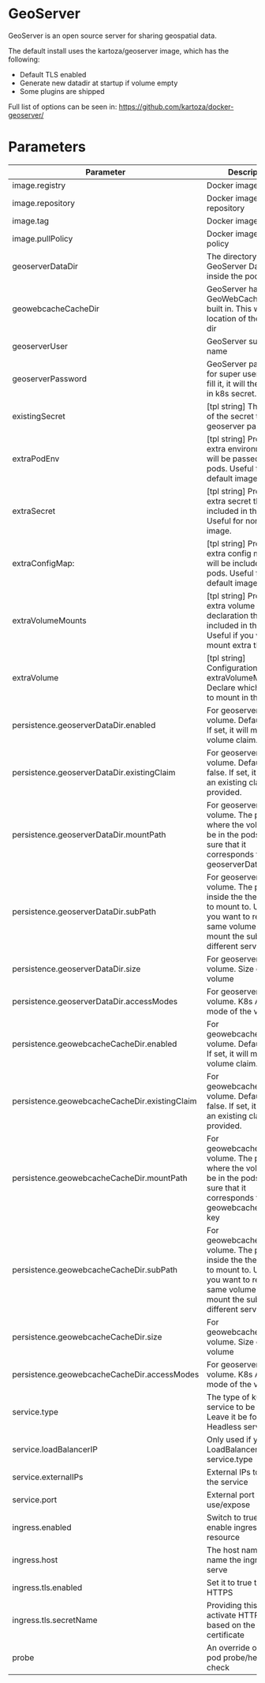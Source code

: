 # GeoServer

GeoServer is an open source server for sharing geospatial data.

The default install uses the kartoza/geoserver image, which has the following:

- Default TLS enabled
- Generate new datadir at startup if volume empty
- Some plugins are shipped

Full list of options can be seen in: https://github.com/kartoza/docker-geoserver/

# Parameters

| Parameter | Description |
|---|---|
| image.registry | Docker image registry |
| image.repository | Docker image repository |
| image.tag | Docker image tag |
| image.pullPolicy | Docker image pull policy |
| geoserverDataDir | The directory of GeoServer Data Dir inside the pod |
| geowebcacheCacheDir | GeoServer have GeoWebCache support built in. This will be the location of the cache dir |
| geoserverUser | GeoServer super user name |
| geoserverPassword | GeoServer password for super user. If you fill it, it will then stored in k8s secret. |
| existingSecret | [tpl string] The name of the secret to get the geoserver password |
| extraPodEnv | [tpl string] Provide extra environment that will be passed into pods. Useful for non default image. |
| extraSecret | [tpl string] Provide extra secret that will be included in the pods. Useful for non default image. |
| extraConfigMap: | [tpl string] Provide extra config map that will be included in the pods. Useful for non default image. |
| extraVolumeMounts | [tpl string] Provide extra volume mounts declaration that will be included in the pods. Useful if you want to mount extra things. |
| extraVolume | [tpl string] Configuration pair with extraVolumeMounts. Declare which volume to mount in the pods. |
| persistence.geoserverDataDir.enabled | For geoserverDataDir volume. Default to true. If set, it will make a volume claim. |
| persistence.geoserverDataDir.existingClaim | For geoserverDataDir volume. Default to false. If set, it will use an existing claim name provided. |
| persistence.geoserverDataDir.mountPath | For geoserverDataDir volume. The path where the volume will be in the pods. Make sure that it corresponds to your geoserverDataDir key |
| persistence.geoserverDataDir.subPath | For geoserverDataDir volume. The path inside the the volume to mount to. Useful if you want to reuse the same volume but mount the subpath for different services.  |
| persistence.geoserverDataDir.size | For geoserverDataDir volume. Size of the volume |
| persistence.geoserverDataDir.accessModes | For geoserverDataDir volume. K8s Access mode of the volume. |
| persistence.geowebcacheCacheDir.enabled | For geowebcacheCacheDir volume. Default to true. If set, it will make a volume claim. |
| persistence.geowebcacheCacheDir.existingClaim | For geowebcacheCacheDir volume. Default to false. If set, it will use an existing claim name provided. |
| persistence.geowebcacheCacheDir.mountPath | For geowebcacheCacheDir volume. The path where the volume will be in the pods. Make sure that it corresponds to your geowebcacheCacheDir key |
| persistence.geowebcacheCacheDir.subPath | For geowebcacheCacheDir volume. The path inside the the volume to mount to. Useful if you want to reuse the same volume but mount the subpath for different services.  |
| persistence.geowebcacheCacheDir.size | For geowebcacheCacheDir volume. Size of the volume |
| persistence.geowebcacheCacheDir.accessModes | For geoserverDataDir volume. K8s Access mode of the volume. |
| service.type | The type of kubernetes service to be created. Leave it be for Headless service |
| service.loadBalancerIP | Only used if you use LoadBalancer service.type |
| service.externalIPs | External IPs to use for the service |
| service.port | External port to use/expose |
| ingress.enabled | Switch to true to enable ingress resource |
| ingress.host | The host name/site name the ingress will serve |
| ingress.tls.enabled | Set it to true to enable HTTPS |
| ingress.tls.secretName | Providing this will activate HTTPS ingress based on the provided certificate |
| probe | An override options for pod probe/health check |
